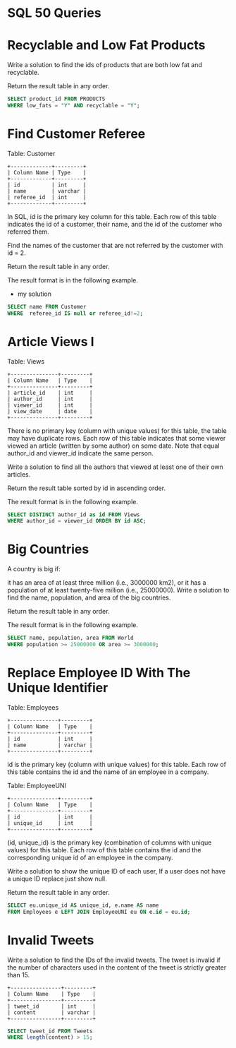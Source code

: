 # SQL 50 Queries

# Recyclable and Low Fat Products

Write a solution to find the ids of products that are both low fat and recyclable.

Return the result table in any order.

```sql
SELECT product_id FROM PRODUCTS
WHERE low_fats = "Y" AND recyclable = "Y";
```

# Find Customer Referee

Table: Customer

```
+-------------+---------+
| Column Name | Type    |
+-------------+---------+
| id          | int     |
| name        | varchar |
| referee_id  | int     |
+-------------+---------+
```

In SQL, id is the primary key column for this table.
Each row of this table indicates the id of a customer, their name, and the id of the customer who referred them.

Find the names of the customer that are not referred by the customer with id = 2.

Return the result table in any order.

The result format is in the following example.

- my solution

```sql
SELECT name FROM Customer
WHERE  referee_id IS null or referee_id!=2;
```

# Article Views I

Table: Views

```
+---------------+---------+
| Column Name   | Type    |
+---------------+---------+
| article_id    | int     |
| author_id     | int     |
| viewer_id     | int     |
| view_date     | date    |
+---------------+---------+
```

There is no primary key (column with unique values) for this table, the table may have duplicate rows.
Each row of this table indicates that some viewer viewed an article (written by some author) on some date.
Note that equal author_id and viewer_id indicate the same person.

Write a solution to find all the authors that viewed at least one of their own articles.

Return the result table sorted by id in ascending order.

The result format is in the following example.

```sql
SELECT DISTINCT author_id as id FROM Views
WHERE author_id = viewer_id ORDER BY id ASC;
```

# Big Countries

A country is big if:

it has an area of at least three million (i.e., 3000000 km2), or
it has a population of at least twenty-five million (i.e., 25000000).
Write a solution to find the name, population, and area of the big countries.

Return the result table in any order.

The result format is in the following example.

```sql
SELECT name, population, area FROM World
WHERE population >= 25000000 OR area >= 3000000;

```

# Replace Employee ID With The Unique Identifier

Table: Employees

```
+---------------+---------+
| Column Name   | Type    |
+---------------+---------+
| id            | int     |
| name          | varchar |
+---------------+---------+
```

id is the primary key (column with unique values) for this table.
Each row of this table contains the id and the name of an employee in a company.

Table: EmployeeUNI

```
+---------------+---------+
| Column Name   | Type    |
+---------------+---------+
| id            | int     |
| unique_id     | int     |
+---------------+---------+
```

(id, unique_id) is the primary key (combination of columns with unique values) for this table.
Each row of this table contains the id and the corresponding unique id of an employee in the company.

Write a solution to show the unique ID of each user, If a user does not have a unique ID replace just show null.

Return the result table in any order.

```sql
SELECT eu.unique_id AS unique_id, e.name AS name
FROM Employees e LEFT JOIN EmployeeUNI eu ON e.id = eu.id;
```

# Invalid Tweets

Write a solution to find the IDs of the invalid tweets. The tweet is invalid if the number of characters used in the content of the tweet is strictly greater than 15.

```
+----------------+---------+
| Column Name    | Type    |
+----------------+---------+
| tweet_id       | int     |
| content        | varchar |
+----------------+---------+
```

```sql
SELECT tweet_id FROM Tweets
WHERE length(content) > 15;
```
